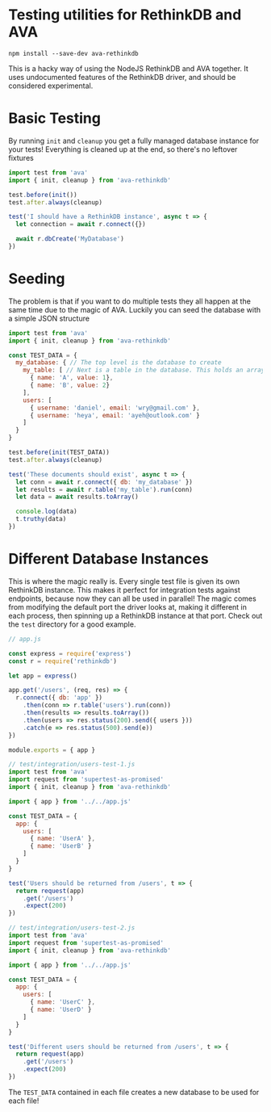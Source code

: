 # Testing utilities for RethinkDB and AVA

```
npm install --save-dev ava-rethinkdb
```

This is a hacky way of using the NodeJS RethinkDB and AVA together. It uses
undocumented features of the RethinkDB driver, and should be considered
experimental.

# Basic Testing

By running `init` and `cleanup` you get a fully managed database instance for
your tests! Everything is cleaned up at the end, so there's no leftover fixtures

```js
import test from 'ava'
import { init, cleanup } from 'ava-rethinkdb'

test.before(init())
test.after.always(cleanup)

test('I should have a RethinkDB instance', async t => {
  let connection = await r.connect({})

  await r.dbCreate('MyDatabase')
})
```

# Seeding

The problem is that if you want to do multiple tests they all happen at the same
time due to the magic of AVA. Luckily you can seed the database with a simple
JSON structure

```js
import test from 'ava'
import { init, cleanup } from 'ava-rethinkdb'

const TEST_DATA = {
  my_database: { // The top level is the database to create
    my_table: [ // Next is a table in the database. This holds an array of documents to insert
      { name: 'A', value: 1},
      { name: 'B', value: 2}
    ],
    users: [
      { username: 'daniel', email: 'wry@gmail.com' },
      { username: 'heya', email: 'ayeh@outlook.com' }
    ]
  }
}

test.before(init(TEST_DATA))
test.after.always(cleanup)

test('These documents should exist', async t => {
  let conn = await r.connect({ db: 'my_database' })
  let results = await r.table('my_table').run(conn)
  let data = await results.toArray()

  console.log(data)
  t.truthy(data)
})
```

# Different Database Instances

This is where the magic really is. Every single test file is given its own
RethinkDB instance. This makes it perfect for integration tests against
endpoints, because now they can all be used in parallel! The magic comes
from modifying the default port the driver looks at, making it different
in each process, then spinning up a RethinkDB instance at that port.
Check out the `test` directory for a good example.

```js
// app.js

const express = require('express')
const r = require('rethinkdb')

let app = express()

app.get('/users', (req, res) => {
  r.connect({ db: 'app' })
    .then(conn => r.table('users').run(conn))
    .then(results => results.toArray())
    .then(users => res.status(200).send({ users }))
    .catch(e => res.status(500).send(e))
})

module.exports = { app }
```

```js
// test/integration/users-test-1.js
import test from 'ava'
import request from 'supertest-as-promised'
import { init, cleanup } from 'ava-rethinkdb'

import { app } from '../../app.js'

const TEST_DATA = {
  app: {
    users: [
      { name: 'UserA' },
      { name: 'UserB' }
    ]
  }
}

test('Users should be returned from /users', t => {
  return request(app)
    .get('/users')
    .expect(200)
})
```

```js
// test/integration/users-test-2.js
import test from 'ava'
import request from 'supertest-as-promised'
import { init, cleanup } from 'ava-rethinkdb'

import { app } from '../../app.js'

const TEST_DATA = {
  app: {
    users: [
      { name: 'UserC' },
      { name: 'UserD' }
    ]
  }
}

test('Different users should be returned from /users', t => {
  return request(app)
    .get('/users')
    .expect(200)
})
```

The `TEST_DATA` contained in each file creates a new database to be used for
each file!
